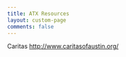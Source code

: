 ```yaml
---
title: ATX Resources
layout: custom-page
comments: false
---
```

Caritas http://www.caritasofaustin.org/